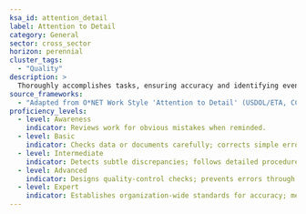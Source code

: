 ```yaml
---
ksa_id: attention_detail
label: Attention to Detail
category: General
sector: cross_sector
horizon: perennial
cluster_tags:
  - "Quality"
description: >
  Thoroughly accomplishes tasks, ensuring accuracy and identifying even small errors or inconsistencies.
source_frameworks:
  - "Adapted from O*NET Work Style 'Attention to Detail' (USDOL/ETA, CC BY 4.0)"
proficiency_levels:
  - level: Awareness
    indicator: Reviews work for obvious mistakes when reminded.
  - level: Basic
    indicator: Checks data or documents carefully; corrects simple errors before submission.
  - level: Intermediate
    indicator: Detects subtle discrepancies; follows detailed procedures without omission.
  - level: Advanced
    indicator: Designs quality-control checks; prevents errors through proactive safeguards.
  - level: Expert
    indicator: Establishes organization-wide standards for accuracy; mentors others on precision and quality assurance.
---
```

